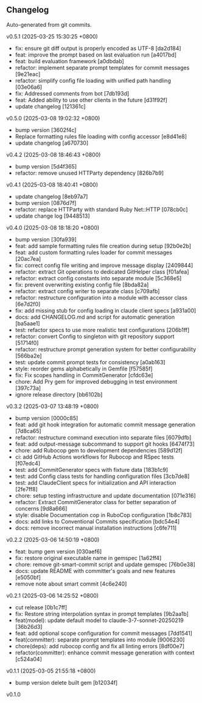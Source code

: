 ## Changelog

Auto-generated from git commits.

v0.5.1 (2025-03-25 15:30:25 +0800)

- fix: ensure git diff output is properly encoded as UTF-8 [da2d184]
- feat: improve the prompt based on last evaluation run [a4017bd]
- feat: build evaluation framework [a0dbdab]
- refactor: implement separate prompt templates for commit messages [9e21eac]
- refactor: simplify config file loading with unified path handling [03e06a6]
- fix: Addressed comments from bot [7db193d]
- feat: Added ability to use other clients in the future [d31f92f]
- update changelog [121361c]

v0.5.0 (2025-03-08 19:02:32 +0800)

- bump version [3602f4c]
- Replace formatting rules file loading with config accessor [e8d41e8]
- update changelog [a670730]

v0.4.2 (2025-03-08 18:46:43 +0800)

- bump version [5d4f365]
- refactor: remove unused HTTParty dependency [826b7b9]

v0.4.1 (2025-03-08 18:40:41 +0800)

- update changelog [8eb97a7]
- bump version [0876d7f]
- refactor: replace HTTParty with standard Ruby Net::HTTP [078cb0c]
- update change log [9448513]

v0.4.0 (2025-03-08 18:18:20 +0800)

- bump version [30fa939]
- feat: add sample formatting rules file creation during setup [92b0e2b]
- feat: add custom formatting rules loader for commit messages [20ac7ea]
- fix: correct config file writing and improve message display [2409844]
- refactor: extract Git operations to dedicated GitHelper class [f01afea]
- refactor: extract config constants into separate module [5c368e5]
- fix: prevent overwriting existing config file [8bda82a]
- refactor: extract config writer to separate class [c709afb]
- refactor: restructure configuration into a module with accessor class
  [6e7d2f0]
- fix: add missing stub for config loading in claude client specs [a931a00]
- docs: add CHANGELOG.md and script for automatic generation [ba5aae1]
- test: refactor specs to use more realistic test configurations [206b1ff]
- refactor: convert Config to singleton with git repository support [51714f0]
- refactor: restructure prompt generation system for better configurability
  [566ba2e]
- test: update commit prompt tests for consistency [a0ab163]
- style: reorder gems alphabetically in Gemfile [f57585f]
- fix: Fix scopes handling in CommitGenerator [cfdc63e]
- chore: Add Pry gem for improved debugging in test environment [397c73a]
- ignore release directory [bb6102b]

v0.3.2 (2025-03-07 13:48:19 +0800)

- bump version [0000c85]
- feat: add git hook integration for automatic commit message generation
  [7d8ca65]
- refactor: restructure command execution into separate files [6079dfb]
- feat: add output-message subcommand to support git hooks [6474f73]
- chore: add Rubocop gem to development dependencies [589d12f]
- ci: add GitHub Actions workflows for Rubocop and RSpec tests [f07edc4]
- test: add CommitGenerator specs with fixture data [183b1c9]
- test: add Config class tests for handling configuration files [3cb7de8]
- test: add ClaudeClient specs for initialization and API interaction
  [2fe7ff8]
- chore: setup testing infrastructure and update documentation [071e316]
- refactor: Extract CommitGenerator class for better separation of concerns
  [9d8a666]
- style: disable Documentation cop in RuboCop configuration [1b8c783]
- docs: add links to Conventional Commits specification [bdc54e4]
- docs: remove incorrect manual installation instructions [c6fe711]

v0.2.2 (2025-03-06 14:50:19 +0800)

- feat: bump gem version [030aef6]
- fix: restore original executable name in gemspec [1a62ff4]
- chore: remove git-smart-commit script and update gemspec [76b0e38]
- docs: update README with committer's goals and new features [e5050bf]
- remove note about smart commit [4c6e240]

v0.2.1 (2025-03-06 14:25:52 +0800)

- cut release [0b1c7ff]
- fix: Restore string interpolation syntax in prompt templates [9b2aa1b]
- feat(model): update default model to claude-3-7-sonnet-20250219 [36b26d3]
- feat: add optional scope configuration for commit messages [7dd1541]
- feat(committer): separate prompt templates into module [9006230]
- chore(deps): add rubocop config and fix all linting errors [8df00e7]
- refactor(committer): enhance commit message generation with context
  [c524a04]

v0.1.1 (2025-03-05 21:55:18 +0800)

- bump version delete built gem [b12034f]

v0.1.0
